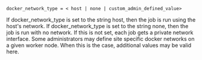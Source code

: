     docker_network_type = < host | none | custom_admin_defined_value>

If docker_network_type is set to the string host, then the job is run
using the host's network. If docker_network_type is set to the string
none, then the job is run with no network. If this is not set, each job
gets a private network interface. Some administrators may define site
specific docker networks on a given worker node. When this is the case,
additional values may be valid here.
